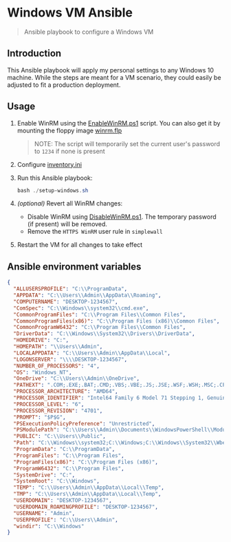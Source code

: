 # Windows VM Ansible

> Ansible playbook to configure a Windows VM

## Introduction

This Ansible playbook will apply my personal settings to any Windows 10 machine.
While the steps are meant for a VM scenario, they could easily be adjusted to fit a production deployment.

## Usage

1. Enable WinRM using the [EnableWinRM.ps1](EnableWinRM.ps1) script. You can also get it by mounting the floppy image [winrm.flp](winrm.flp)

   > NOTE: The script will temporarily set the current user's password to `1234` if none is present

2. Configure [inventory.ini](inventory.ini)

3. Run this Ansible playbook:

   ```powershell
   bash ./setup-windows.sh
   ```

4. _(optional)_ Revert all WinRM changes:

   - Disable WinRM using [DisableWinRM.ps1](DisableWinRM.ps1). The temporary password (if present) will be removed.
   - Remove the `HTTPS WinRM` user rule in `simplewall`

5. Restart the VM for all changes to take effect

## Ansible environment variables

```json
{
  "ALLUSERSPROFILE": "C:\\ProgramData",
  "APPDATA": "C:\\Users\\Admin\\AppData\\Roaming",
  "COMPUTERNAME": "DESKTOP-1234567",
  "ComSpec": "C:\\Windows\\system32\\cmd.exe",
  "CommonProgramFiles": "C:\\Program Files\\Common Files",
  "CommonProgramFiles(x86)": "C:\\Program Files (x86)\\Common Files",
  "CommonProgramW6432": "C:\\Program Files\\Common Files",
  "DriverData": "C:\\Windows\\System32\\Drivers\\DriverData",
  "HOMEDRIVE": "C:",
  "HOMEPATH": "\\Users\\Admin",
  "LOCALAPPDATA": "C:\\Users\\Admin\\AppData\\Local",
  "LOGONSERVER": "\\\\DESKTOP-1234567",
  "NUMBER_OF_PROCESSORS": "4",
  "OS": "Windows_NT",
  "OneDrive": "C:\\Users\\Admin\\OneDrive",
  "PATHEXT": ".COM;.EXE;.BAT;.CMD;.VBS;.VBE;.JS;.JSE;.WSF;.WSH;.MSC;.CPL",
  "PROCESSOR_ARCHITECTURE": "AMD64",
  "PROCESSOR_IDENTIFIER": "Intel64 Family 6 Model 71 Stepping 1, GenuineIntel",
  "PROCESSOR_LEVEL": "6",
  "PROCESSOR_REVISION": "4701",
  "PROMPT": "$P$G",
  "PSExecutionPolicyPreference": "Unrestricted",
  "PSModulePath": "C:\\Users\\Admin\\Documents\\WindowsPowerShell\\Modules;C:\\Program Files\\WindowsPowerShell\\Modules;C:\\Windows\\system32\\WindowsPowerShell\\v1.0\\Modules",
  "PUBLIC": "C:\\Users\\Public",
  "Path": "C:\\Windows\\system32;C:\\Windows;C:\\Windows\\System32\\Wbem;C:\\Windows\\System32\\WindowsPowerShell\\v1.0\\;C:\\Users\\Admin\\AppData\\Local\\Microsoft\\WindowsApps",
  "ProgramData": "C:\\ProgramData",
  "ProgramFiles": "C:\\Program Files",
  "ProgramFiles(x86)": "C:\\Program Files (x86)",
  "ProgramW6432": "C:\\Program Files",
  "SystemDrive": "C:",
  "SystemRoot": "C:\\Windows",
  "TEMP": "C:\\Users\\Admin\\AppData\\Local\\Temp",
  "TMP": "C:\\Users\\Admin\\AppData\\Local\\Temp",
  "USERDOMAIN": "DESKTOP-1234567",
  "USERDOMAIN_ROAMINGPROFILE": "DESKTOP-1234567",
  "USERNAME": "Admin",
  "USERPROFILE": "C:\\Users\\Admin",
  "windir": "C:\\Windows"
}
```
